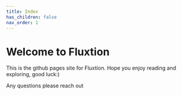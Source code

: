 ```yaml
---
title: Index
has_children: false
nav_order: 1
---
```


# Welcome to Fluxtion

This is the github pages site for Fluxtion. Hope you enjoy reading and exploring, good luck:) 

Any questions please reach out
